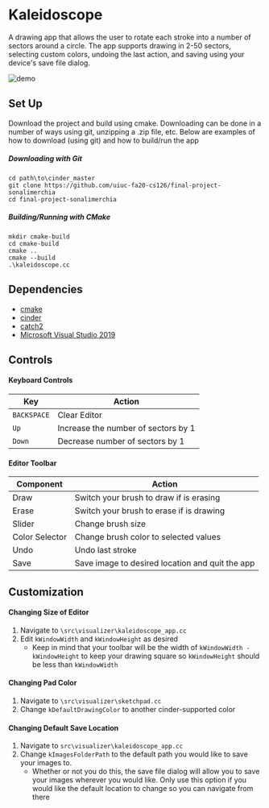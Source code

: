 # Kaleidoscope 

A drawing app that allows the user to rotate each stroke into a number of sectors
around a circle. The app supports drawing in 2-50 sectors, selecting custom colors, 
undoing the last action, and saving using your device's save file dialog.

![demo](demo.gif)

## Set Up

Download the project and build using cmake. Downloading can
be done in a number of ways using git, unzipping a .zip file, etc.
Below are examples of how to download (using git) and how to build/run the app
##### Downloading with Git
```
cd path\to\cinder_master
git clone https://github.com/uiuc-fa20-cs126/final-project-sonalimerchia
cd final-project-sonalimerchia
```

##### Building/Running with CMake
```
mkdir cmake-build
cd cmake-build
cmake ..
cmake --build
.\kaleidoscope.cc
```

## Dependencies
* [cmake](https://cmake.org/)
* [cinder](https://github.com/cinder/Cinder)
* [catch2](https://github.com/catchorg/Catch2)
* [Microsoft Visual Studio 2019](https://visualstudio.microsoft.com/)

## Controls

#### Keyboard Controls
| Key        | Action                              |
|------------|------------------------------------ |
| `BACKSPACE`| Clear Editor                        |
| `Up`       | Increase the number of sectors by 1 |
| `Down`     | Decrease number of sectors by 1     |

#### Editor Toolbar
| Component      | Action                                           |
|----------------|--------------------------------------------------|
| Draw           | Switch your brush to draw if is erasing          |
| Erase          | Switch your brush to erase if is drawing         |
| Slider         | Change brush size                                |
| Color Selector | Change brush color to selected values            |
| Undo           | Undo last stroke                                 |
| Save           | Save image to desired location and quit the app  | 

## Customization

#### Changing Size of Editor
1. Navigate to `\src\visualizer\kaleidoscope_app.cc`
2. Edit `kWindowWidth` and `kWindowHeight` as desired
    * Keep in mind that your toolbar will be the width of 
    `kWindowWidth - kWindowHeight` to keep your drawing square 
    so `kWindowHeight` should be less than `kWindowWidth`

#### Changing Pad Color
1. Navigate to `\src\visualizer\sketchpad.cc`
2. Change `kDefaultDrawingColor` to another cinder-supported color

#### Changing Default Save Location
1. Navigate to `src\visualizer\kaleidoscope_app.cc`
2. Change `kImagesFolderPath` to the default path you would like to save 
your images to. 
    * Whether or not you do this, the save file dialog will allow you to 
    save your images wherever you would like. Only use this option if you 
    would like the default location to change so you can navigate from there
